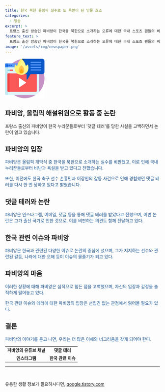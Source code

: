 ```yaml
---
title: 한국 북한 올림픽 실수로 또 욕받이 된 인물 호소
categories:
  - 방송
excerpt: >
  프랑스 출신 방송인 파비앙이 한국을 북한으로 소개하는 오류에 대한 국내 스포츠 팬들의 비난과 댓글 테러를 고백했습니다. 이에 대해 파비앙은 황당함을 드러내며 올림픽에서 이런 일이 벌어지다니 정말 당황스럽다고 말했으며, 과거 댓글 테러를 당한 경험도 이야기했습니다. 또한, 댓글에서 자신을 욕하는 사람들에 대한 분풀이도 이어졌습니다.
feature_text: >
  프랑스 출신 방송인 파비앙이 한국을 북한으로 소개하는 오류에 대한 국내 스포츠 팬들의 비난과 댓글 테러를 고백했습니다. 이에 대해 파비앙은 황당함을 드러내며 올림픽에서 이런 일이 벌어지다니 정말 당황스럽다고 말했으며, 과거 댓글 테러를 당한 경험도 이야기했습니다. 또한, 댓글에서 자신을 욕하는 사람들에 대한 분풀이도 이어졌습니다.
image: '/assets/img/newspaper.png'
---
```


<p><img src="/assets/img/news.png" alt="rentncar 속보" /></p>

<h2>파비앙, 올림픽 해설위원으로 활동 중 논란</h2>

<p data-ke-size="size16">프랑스 출신의 파비앙이 한국 누리꾼들로부터 '댓글 테러'를 당한 사실을 고백하면서 논란이 일고 있습니다.</p>

<h2>파비앙의 입장</h2>

<p><span style="color: #1a5490;">파비앙은 올림픽 개막식 중 한국을 북한으로 소개하는 실수를 비판했고, 이로 인해 국내 누리꾼들로부터 비난과 욕설을 받고 있다고 전했습니다.</span></p>

<p><span style="color: #1a5490;">또한, 이전에도 한국 축구 선수 손흥민과 이강인의 갈등 사건으로 인해 경험했던 댓글 테러를 다시 한 번 당하고 있다고 밝혔습니다.</span></p>

<h2>댓글 테러와 논란</h2>

<p><span style="color: #1a5490;">파비앙은 인스타그램, 이메일, 댓글 등을 통해 댓글 테러를 받았다고 전했으며, 이번 논란은 그가 출신 국가로 인한 것으로, 이를 비판하는 의견도 함께 전달하고 있다.</span></p>

<h2>한국 관련 이슈와 파비앙</h2>

<p><span style="color: #1a5490;">파비앙은 한국과 관련된 다양한 이슈로 논란의 중심에 섰으며, 그가 지지하는 선수와 관련된 갈등, 나라에 대한 오해 등이 이슈의 물줄기가 되고 있다.</span></p>

<h2>파비앙의 마음</h2>

<p><span style="color: #1a5490;">이러한 상황에 대해 파비앙은 심적으로 힘든 점을 고백했으며, 자신의 입장과 감정을 솔직하게 털어놓고 있다.</span></p>

<p><span style="color: #1a5490;">한국 관련 이슈와 테러에 대한 파비앙의 입장은 선입견 없는 관점에서 읽어볼 필요가 있다.</span></p>

<h2>결론</h2>

<p><span style="color: #1a5490;">파비앙의 이야기를 듣고 나면, 우리는 더 많은 이해와 너그러움을 갖게 되어야 한다.</span></p>

<table>
 <tbody>
  <tr>
   <td style="text-align: center; height: 17px;"><b>파비앙의 유튜브 채널</b></td>
   <td style="text-align: center; height: 17px;"><b>댓글 테러</b></td>
  </tr>
  <tr>
   <td style="text-align: center; height: 17px;"><b>인스타그램</b></td>
   <td style="text-align: center; height: 17px;"><b>한국 관련 이슈</b></td>
  </tr>
 </tbody>
</table>

<hr>

<p data-ke-size="size16">&nbsp;</p>
유용한 생활 정보가 필요하시다면, <a href="https://qoogle.tistory.com" rel="dofollow">qoogle.tistory.com</a>


